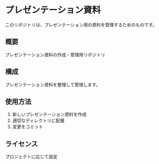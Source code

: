 # プレゼンテーション資料

このリポジトリは、プレゼンテーション用の資料を管理するためのものです。

## 概要

プレゼンテーション資料の作成・管理用リポジトリ

## 構成

プレゼンテーション資料を整理して管理します。

## 使用方法

1. 新しいプレゼンテーション資料を作成
2. 適切なディレクトリに配置
3. 変更をコミット

## ライセンス

プロジェクトに応じて設定